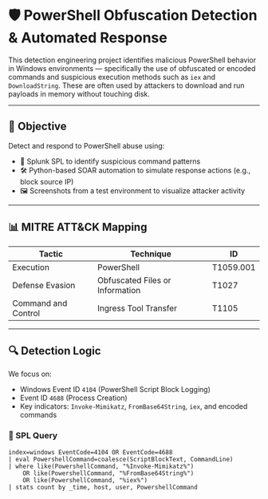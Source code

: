 
# 🛡️ PowerShell Obfuscation Detection & Automated Response

This detection engineering project identifies malicious PowerShell behavior in Windows environments — specifically the use of obfuscated or encoded commands and suspicious execution methods such as `iex` and `DownloadString`. These are often used by attackers to download and run payloads in memory without touching disk.

---

## 🎯 Objective

Detect and respond to PowerShell abuse using:
- 🔎 Splunk SPL to identify suspicious command patterns
- 🛠️ Python-based SOAR automation to simulate response actions (e.g., block source IP)
- 🖼️ Screenshots from a test environment to visualize attacker activity

---

## 📊 MITRE ATT&CK Mapping

| Tactic          | Technique                     | ID           |
|----------------|-------------------------------|--------------|
| Execution       | PowerShell                    | T1059.001    |
| Defense Evasion | Obfuscated Files or Information | T1027        |
| Command and Control | Ingress Tool Transfer     | T1105        |

---

## 🔍 Detection Logic

We focus on:
- Windows Event ID `4104` (PowerShell Script Block Logging)
- Event ID `4688` (Process Creation)
- Key indicators: `Invoke-Mimikatz`, `FromBase64String`, `iex`, and encoded commands

### 🧪 SPL Query

```spl
index=windows EventCode=4104 OR EventCode=4688
| eval PowershellCommand=coalesce(ScriptBlockText, CommandLine)
| where like(PowershellCommand, "%Invoke-Mimikatz%") 
    OR like(PowershellCommand, "%FromBase64String%") 
    OR like(PowershellCommand, "%iex%")
| stats count by _time, host, user, PowershellCommand
